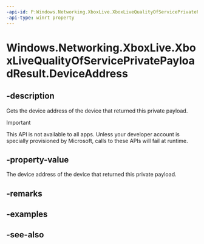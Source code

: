```yaml
---
-api-id: P:Windows.Networking.XboxLive.XboxLiveQualityOfServicePrivatePayloadResult.DeviceAddress
-api-type: winrt property
---
```


<!-- Property syntax
public Windows.Networking.XboxLive.XboxLiveDeviceAddress DeviceAddress { get; }
-->

# Windows.Networking.XboxLive.XboxLiveQualityOfServicePrivatePayloadResult.DeviceAddress

## -description

Gets the device address of the device that returned this private payload.

> [!IMPORTANT]
> This API is not available to all apps. Unless your developer account is specially provisioned by Microsoft, calls to these APIs will fail at runtime.

## -property-value

The device address of the device that returned this private payload.

## -remarks

## -examples

## -see-also
